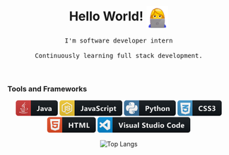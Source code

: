 <div align="center">
  <h1 style = font-size: "50px" align="center">  Hello World! <img align="center" src="https://raw.githubusercontent.com/heydrdev/devtools/main/emojis/telegram/woman-technologist.gif" width="50" height="50" /></h1>
</div>

<p align="center" >
  <samp>
  I'm software developer intern 
  <br/> 
  <br/>
Continuously learning full stack development.
  </samp>
  <br/>
  <br/>
  <br/>
</p>

<h3>Tools and Frameworks</h3>
<p align="center">
         <img src="https://raw.githubusercontent.com/syazwanirahimin/syazwanirahimin/master/resources/dev/java.svg" height="35px" style="vertical-align:top margin:6px 4px" />
               <img src="https://raw.githubusercontent.com/syazwanirahimin/syazwanirahimin/master/resources/dev/js.svg" height="35px" style="vertical-align:top margin:6px 4px" />
                  <img src="https://raw.githubusercontent.com/syazwanirahimin/syazwanirahimin/master/resources/dev/python.svg" height="35px" style="vertical-align:top margin:6px 4px" />
      <img src="https://raw.githubusercontent.com/syazwanirahimin/syazwanirahimin/master/resources/dev/css3.svg" height="35px" style="vertical-align:top margin:6px 4px" />
        <img src="https://raw.githubusercontent.com/syazwanirahimin/syazwanirahimin/master/resources/dev/html.svg" height="35px" style="vertical-align:top margin:6px 4px" />
             <img src="https://raw.githubusercontent.com/syazwanirahimin/syazwanirahimin/master/resources/dev/visualstudio_code.svg" height="35px" style="vertical-align:top margin:6px 4px"/>
 
             
</p>

<div align="center"

![Top Langs](https://github-readme-stats.vercel.app/api/top-langs/?username=syazwanirahimin&layout=compact)

</div>

